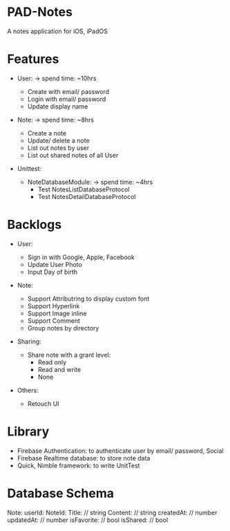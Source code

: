 # PAD-Notes
A notes application for iOS, iPadOS

# Features 
- User: -> spend time: ~10hrs
    + Create with email/ password
    + Login with email/ password
    + Update display name
    
- Note: -> spend time: ~8hrs
    + Create a note
    + Update/ delete a note
    + List out notes by user
    + List out shared notes of all User
    
- Unittest: 
    + NoteDatabaseModule: -> spend time: ~4hrs
        + Test NotesListDatabaseProtocol
        + Test NotesDetailDatabaseProtocol 

# Backlogs
- User:
    + Sign in with Google, Apple, Facebook
    + Update User Photo
    + Input Day of birth

- Note:
    + Support Attributring to display custom font
    + Support Hyperlink
    + Support Image inline
    + Support Comment
    + Group notes by directory
    
- Sharing:
    + Share note with a grant level: 
        + Read only
        + Read and write
        + None
        
- Others:
    + Retouch UI 
    
# Library
- Firebase Authentication: to authenticate user by email/ password, Social
- Firebase Realtime database: to store note data
- Quick, Nimble framework: to write UnitTest

# Database Schema
Note:
    userId:
        NoteId:
            Title:      // string
            Content:    // string
            createdAt:  // number
            updatedAt:  // number
            isFavorite: // bool
            isShared:   // bool
